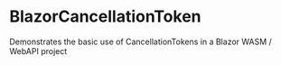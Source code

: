 # BlazorCancellationToken
Demonstrates the basic use of CancellationTokens in a Blazor WASM / WebAPI project
